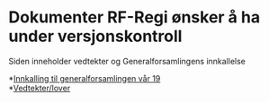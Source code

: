 # Dokumenter RF-Regi ønsker å ha under versjonskontroll

Siden inneholder vedtekter og Generalforsamlingens innkallelse

*[Innkalling til generalforsamlingen vår 19](./generalforsamling/innkalling.pdf)  
*[Vedtekter/lover](./lover/lover.pdf)
